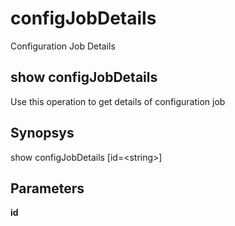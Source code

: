 # configJobDetails

Configuration Job Details

## show configJobDetails

Use this operation to get details of configuration job

## Synopsys 

show configJobDetails \[id=&lt;string&gt;\]

## Parameters 

**id**